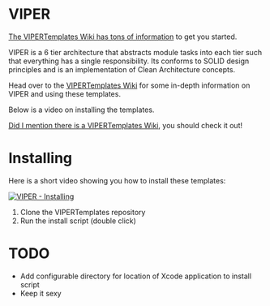 # VIPER
[The VIPERTemplates Wiki has tons of information](https://github.com/ColdLogical/VIPERTemplates/wiki) to get you started.

VIPER is a 6 tier architecture that abstracts module tasks into each tier such that everything has a single responsibility. Its conforms to SOLID design principles and is an implementation of Clean Architecture concepts.

Head over to the [VIPERTemplates Wiki](https://github.com/ColdLogical/VIPERTemplates/wiki) for some in-depth information on VIPER and using these templates.

Below is a video on installing the templates.

[Did I mention there is a VIPERTemplates Wiki](https://github.com/ColdLogical/VIPERTemplates/wiki), you should check it out!

# Installing

Here is a short video showing you how to install these templates:

[![VIPER - Installing](http://imgur.com/K6BZUHl.png)](https://www.youtube.com/watch?v=RLrOUUecjGI "VIPER - Installing")

1. Clone the VIPERTemplates repository
1. Run the install script (double click)

# TODO

- Add configurable directory for location of Xcode application to install script
- Keep it sexy
